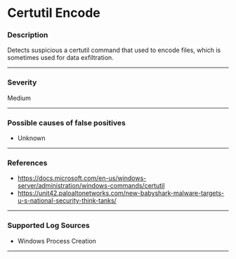 # Certutil Encode
### Description

Detects suspicious a certutil command that used to encode files, which is sometimes used for data exfiltration.

-------------------
### Severity

Medium

-------------------
<!---
### Detailed Information

- Why is this alert triggered?
- What are the typical causes that generate this alert? (e.g. port scans, unusual file access activity, etc...)
- Which corroborating information should be looked up?
- Any supporting queries to get more information?
- Any supporting visualizations to get more information?

-------------------
--->
### Possible causes of false positives

- Unknown

-------------------
### References

- https://docs.microsoft.com/en-us/windows-server/administration/windows-commands/certutil
- https://unit42.paloaltonetworks.com/new-babyshark-malware-targets-u-s-national-security-think-tanks/

-------------------
### Supported Log Sources

- Windows Process Creation

-------------------

